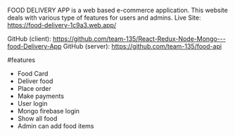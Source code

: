FOOD DELIVERY APP is a web based e-commerce application. This website deals with various type of features for users and admins.
Live Site: https://food-delivery-1c9a3.web.app/

GitHub (client): https://github.com/team-135/React-Redux-Node-Mongo---food-Delivery-App
GitHub (server):  https://github.com/team-135/food-api

#features
- Food Card 
- Deliver food 
- Place order 
- Make payments 
- User login 
- Mongo firebase login 
- Show all food
- Admin can add food items 
